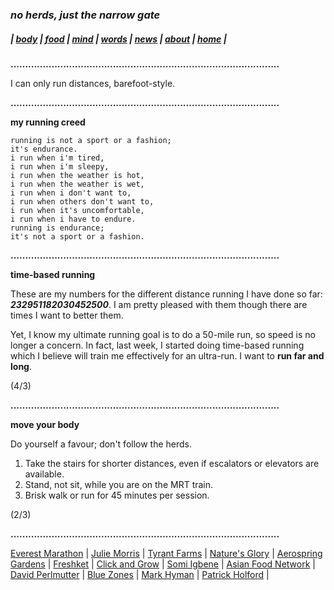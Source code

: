 ### _no herds, just the narrow gate_
##### |          [body](https://thenarrowgate.github.io/body)       |       [food](https://thenarrowgate.github.io/food)        |        [mind](https://thenarrowgate.github.io/mind)       |       [words](https://thenarrowgate.github.io/words)          |       [news](https://thenarrowgate.github.io/news)        |       [about](https://thenarrowgate.github.io/about)         |          [home](https://thenarrowgate.github.io/)          |

**............................................................................................**

I can only run distances, barefoot-style.

**............................................................................................**

**my running creed**
```
running is not a sport or a fashion;
it's endurance.
i run when i'm tired,
i run when i'm sleepy,
i run when the weather is hot,
i run when the weather is wet,
i run when i don't want to,
i run when others don't want to,
i run when it's uncomfortable,
i run when i have to endure.
running is endurance;
it's not a sport or a fashion.
```
**............................................................................................**

**time-based running**

These are my numbers for the different distance running I have done so far: **_232951182030452500_**. I am pretty pleased with them though there are times I want to better them.

Yet, I know my ultimate running goal is to do a 50-mile run, so speed is no longer a concern. In fact, last week, I started doing time-based running which I believe will train me effectively for an ultra-run. I want to **run far and long**.

(4/3)

**............................................................................................**

**move your body**

Do yourself a favour; don't follow the herds.

1. Take the stairs for shorter distances, even if escalators or elevators are available.
2. Stand, not sit, while you are on the MRT train.
3. Brisk walk or run for 45 minutes per session.

(2/3)

**............................................................................................**

[Everest Marathon](http://everestmarathon.com/) |
[Julie Morris](https://www.mysmartplants.com/) |
[Tyrant Farms](https://www.tyrantfarms.com/) |
[Nature's Glory](https://www.natures-glory.com/) |
[Aerospring Gardens](https://aerospringgardens.com/) |
[Freshket](https://www.freshket.co/) |
[Click and Grow](https://asia.clickandgrow.com/) |
[Somi Igbene](https://tap.bio/@somiigbene) |
[Asian Food Network](https://asianfoodnetwork.com/) |
[David Perlmutter](https://www.drperlmutter.com/) |
[Blue Zones](https://www.bluezones.com/) |
[Mark Hyman](https://drhyman.com/) |
[Patrick Holford](https://www.patrickholford.com/) |
